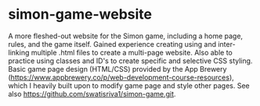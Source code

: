 # simon-game-website
A more fleshed-out website for the Simon game, including a home page, rules, and the game itself. Gained experience creating using and inter-linking multiple .html files to create a multi-page website. Also able to practice using classes and ID's to create specific and selective CSS styling. Basic game page design (HTML/CSS) provided by the App Brewery (https://www.appbrewery.co/p/web-development-course-resources), which I heavily built upon to modify game page and style other pages. See also https://github.com/swatisriva1/simon-game.git.
